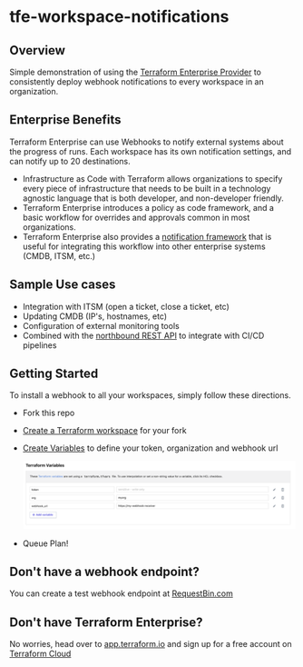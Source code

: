 # tfe-workspace-notifications

## Overview

Simple demonstration of using the [Terraform Enterprise Provider](https://www.terraform.io/docs/providers/tfe/index.html) to consistently deploy webhook notifications to every workspace in an organization.
## Enterprise Benefits

Terraform Enterprise can use Webhooks to notify external systems about the progress of runs. Each workspace has its own notification settings, and can notify up to 20 destinations.

* Infrastructure as Code with Terraform allows organizations to specify every piece of infrastructure
that needs to be built in a technology agnostic language that is both developer, and non-developer
friendly.  
* Terraform Enterprise introduces a policy as code framework, and a basic workflow for
overrides and approvals common in most organizations.
* Terraform Enterprise also provides a [notification framework](https://www.terraform.io/docs/cloud/workspaces/notifications.html) that
is useful for integrating this workflow into other enterprise systems (CMDB, ITSM, etc.)




## Sample Use cases

* Integration with ITSM (open a ticket, close a ticket, etc)
* Updating CMDB (IP's, hostnames, etc)
* Configuration of external monitoring tools
* Combined with the [northbound REST API](https://www.terraform.io/docs/cloud/api/index.html) to integrate with CI/CD pipelines


## Getting Started

To install a webhook to all your workspaces, simply follow these directions.


* Fork this repo  
* [Create a Terraform workspace](https://www.terraform.io/docs/cloud/workspaces/creating.html) for your fork
* [Create Variables](https://www.terraform.io/docs/cloud/workspaces/variables.html) to define your token, organization and webhook url

  ![variables screenshot](./assets/variables.png)

* Queue Plan!


## Don't have a webhook endpoint?

You can create a test webhook endpoint at [RequestBin.com](https://requestbin.com/)

## Don't have Terraform Enterprise?

No worries, head over to [app.terraform.io](https://app.terraform.io/signup) and sign up for a free account on [Terraform Cloud](https://www.terraform.io/docs/cloud/index.html)
